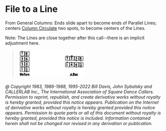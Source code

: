 
# File to a Line

From General Columns: Ends slide apart to become ends of Parallel Lines;
centers [Column Circulate](../b1/circulate.md) two spots, to become centers of the Lines.

Note: The Lines are close together after this call--there
is an implicit adjustment here.

> 
> ![alt](file_to_a_line.png)
> 

###### @ Copyright 1983, 1986-1988, 1995-2022 Bill Davis, John Sybalsky and CALLERLAB Inc., The International Association of Square Dance Callers. Permission to reprint, republish, and create derivative works without royalty is hereby granted, provided this notice appears. Publication on the Internet of derivative works without royalty is hereby granted provided this notice appears. Permission to quote parts or all of this document without royalty is hereby granted, provided this notice is included. Information contained herein shall not be changed nor revised in any derivation or publication.
